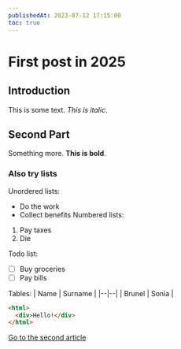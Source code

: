 ```yaml
---
publishedAt: 2023-07-12 17:15:00
toc: true
---
```


# First post in 2025

## Introduction

This is some text. _This is italic_.

## Second Part

Something more. **This is bold**.

### Also try lists

Unordered lists:

- Do the work
- Collect benefits
  Numbered lists:

1.  Pay taxes
2.  Die

Todo list:

- [ ] Buy groceries
- [ ] Pay bills

Tables:
| Name | Surname |
|--|--|
| Brunel | Sonia |

```html
<html>
  <div>Hello!</div>
</html>
```

[Go to the second article](/blog/second)
